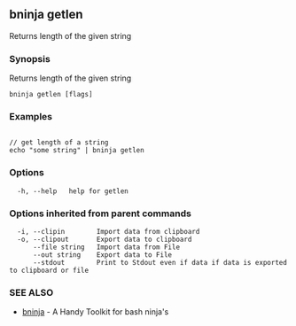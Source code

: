 ## bninja getlen

Returns length of the given string

### Synopsis

Returns length of the given string

```
bninja getlen [flags]
```

### Examples

```

// get length of a string
echo "some string" | bninja getlen

```

### Options

```
  -h, --help   help for getlen
```

### Options inherited from parent commands

```
  -i, --clipin        Import data from clipboard
  -o, --clipout       Export data to clipboard
      --file string   Import data from File
      --out string    Export data to File
      --stdout        Print to Stdout even if data if data is exported to clipboard or file
```

### SEE ALSO

* [bninja](bninja.md)	 - A Handy Toolkit for bash ninja's

